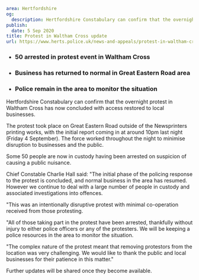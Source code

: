 ```yaml
area: Hertfordshire
og:
  description: Hertfordshire Constabulary can confirm that the overnight protest in Waltham Cross has now concluded with access restored to local businesses.
publish:
  date: 5 Sep 2020
title: Protest in Waltham Cross update
url: https://www.herts.police.uk/news-and-appeals/protest-in-waltham-cross-update-1-0586
```

* ### 50 arrested in protest event in Waltham Cross

 * ### Business has returned to normal in Great Eastern Road area

 * ### Police remain in the area to monitor the situation

Hertfordshire Constabulary can confirm that the overnight protest in Waltham Cross has now concluded with access restored to local businesses.

The protest took place on Great Eastern Road outside of the Newsprinters printing works, with the initial report coming in at around 10pm last night (Friday 4 September). The force worked throughout the night to minimise disruption to businesses and the public.

Some 50 people are now in custody having been arrested on suspicion of causing a public nuisance.

Chief Constable Charlie Hall said: "The initial phase of the policing response to the protest is concluded, and normal business in the area has resumed. However we continue to deal with a large number of people in custody and associated investigations into offences.

"This was an intentionally disruptive protest with minimal co-operation received from those protesting.

"All of those taking part in the protest have been arrested, thankfully without injury to either police officers or any of the protesters. We will be keeping a police resources in the area to monitor the situation.

"The complex nature of the protest meant that removing protestors from the location was very challenging. We would like to thank the public and local businesses for their patience in this matter."

Further updates will be shared once they become available.
